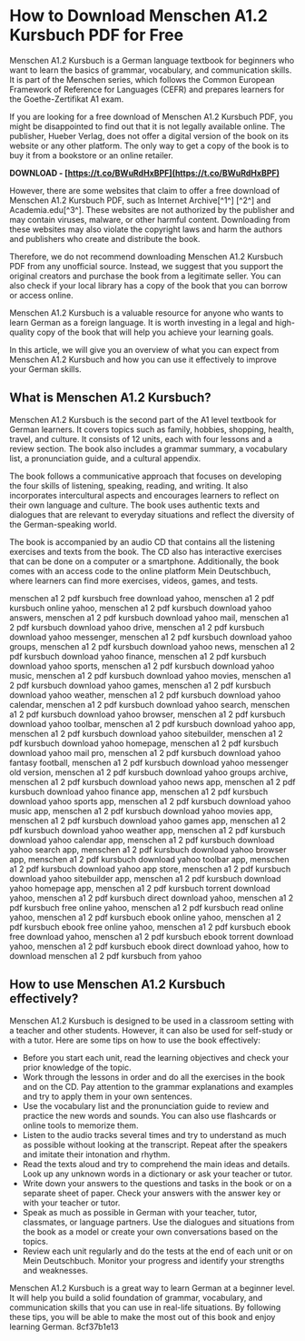 
 
# How to Download Menschen A1.2 Kursbuch PDF for Free
 
Menschen A1.2 Kursbuch is a German language textbook for beginners who want to learn the basics of grammar, vocabulary, and communication skills. It is part of the Menschen series, which follows the Common European Framework of Reference for Languages (CEFR) and prepares learners for the Goethe-Zertifikat A1 exam.
 
If you are looking for a free download of Menschen A1.2 Kursbuch PDF, you might be disappointed to find out that it is not legally available online. The publisher, Hueber Verlag, does not offer a digital version of the book on its website or any other platform. The only way to get a copy of the book is to buy it from a bookstore or an online retailer.
 
**DOWNLOAD - [https://t.co/BWuRdHxBPF](https://t.co/BWuRdHxBPF)**


 
However, there are some websites that claim to offer a free download of Menschen A1.2 Kursbuch PDF, such as Internet Archive[^1^] [^2^] and Academia.edu[^3^]. These websites are not authorized by the publisher and may contain viruses, malware, or other harmful content. Downloading from these websites may also violate the copyright laws and harm the authors and publishers who create and distribute the book.
 
Therefore, we do not recommend downloading Menschen A1.2 Kursbuch PDF from any unofficial source. Instead, we suggest that you support the original creators and purchase the book from a legitimate seller. You can also check if your local library has a copy of the book that you can borrow or access online.
 
Menschen A1.2 Kursbuch is a valuable resource for anyone who wants to learn German as a foreign language. It is worth investing in a legal and high-quality copy of the book that will help you achieve your learning goals.

In this article, we will give you an overview of what you can expect from Menschen A1.2 Kursbuch and how you can use it effectively to improve your German skills.
 
## What is Menschen A1.2 Kursbuch?
 
Menschen A1.2 Kursbuch is the second part of the A1 level textbook for German learners. It covers topics such as family, hobbies, shopping, health, travel, and culture. It consists of 12 units, each with four lessons and a review section. The book also includes a grammar summary, a vocabulary list, a pronunciation guide, and a cultural appendix.
 
The book follows a communicative approach that focuses on developing the four skills of listening, speaking, reading, and writing. It also incorporates intercultural aspects and encourages learners to reflect on their own language and culture. The book uses authentic texts and dialogues that are relevant to everyday situations and reflect the diversity of the German-speaking world.
 
The book is accompanied by an audio CD that contains all the listening exercises and texts from the book. The CD also has interactive exercises that can be done on a computer or a smartphone. Additionally, the book comes with an access code to the online platform Mein Deutschbuch, where learners can find more exercises, videos, games, and tests.
 
menschen a1 2 pdf kursbuch free download yahoo,  menschen a1 2 pdf kursbuch online yahoo,  menschen a1 2 pdf kursbuch download yahoo answers,  menschen a1 2 pdf kursbuch download yahoo mail,  menschen a1 2 pdf kursbuch download yahoo drive,  menschen a1 2 pdf kursbuch download yahoo messenger,  menschen a1 2 pdf kursbuch download yahoo groups,  menschen a1 2 pdf kursbuch download yahoo news,  menschen a1 2 pdf kursbuch download yahoo finance,  menschen a1 2 pdf kursbuch download yahoo sports,  menschen a1 2 pdf kursbuch download yahoo music,  menschen a1 2 pdf kursbuch download yahoo movies,  menschen a1 2 pdf kursbuch download yahoo games,  menschen a1 2 pdf kursbuch download yahoo weather,  menschen a1 2 pdf kursbuch download yahoo calendar,  menschen a1 2 pdf kursbuch download yahoo search,  menschen a1 2 pdf kursbuch download yahoo browser,  menschen a1 2 pdf kursbuch download yahoo toolbar,  menschen a1 2 pdf kursbuch download yahoo app,  menschen a1 2 pdf kursbuch download yahoo sitebuilder,  menschen a1 2 pdf kursbuch download yahoo homepage,  menschen a1 2 pdf kursbuch download yahoo mail pro,  menschen a1 2 pdf kursbuch download yahoo fantasy football,  menschen a1 2 pdf kursbuch download yahoo messenger old version,  menschen a1 2 pdf kursbuch download yahoo groups archive,  menschen a1 2 pdf kursbuch download yahoo news app,  menschen a1 2 pdf kursbuch download yahoo finance app,  menschen a1 2 pdf kursbuch download yahoo sports app,  menschen a1 2 pdf kursbuch download yahoo music app,  menschen a1 2 pdf kursbuch download yahoo movies app,  menschen a1 2 pdf kursbuch download yahoo games app,  menschen a1 2 pdf kursbuch download yahoo weather app,  menschen a1 2 pdf kursbuch download yahoo calendar app,  menschen a1 2 pdf kursbuch download yahoo search app,  menschen a1 2 pdf kursbuch download yahoo browser app,  menschen a1 2 pdf kursbuch download yahoo toolbar app,  menschen a1 2 pdf kursbuch download yahoo app store,  menschen a1 2 pdf kursbuch download yahoo sitebuilder app,  menschen a1 2 pdf kursbuch download yahoo homepage app,  menschen a1 2 pdf kursbuch torrent download yahoo,  menschen a1 2 pdf kursbuch direct download yahoo,  menschen a1 2 pdf kursbuch free online yahoo,  menschen a1 2 pdf kursbuch read online yahoo,  menschen a1 2 pdf kursbuch ebook online yahoo,  menschen a1 2 pdf kursbuch ebook free online yahoo,  menschen a1 2 pdf kursbuch ebook free download yahoo,  menschen a1 2 pdf kursbuch ebook torrent download yahoo,  menschen a1 2 pdf kursbuch ebook direct download yahoo,  how to download menschen a1 2 pdf kursbuch from yahoo
 
## How to use Menschen A1.2 Kursbuch effectively?
 
Menschen A1.2 Kursbuch is designed to be used in a classroom setting with a teacher and other students. However, it can also be used for self-study or with a tutor. Here are some tips on how to use the book effectively:
 
- Before you start each unit, read the learning objectives and check your prior knowledge of the topic.
- Work through the lessons in order and do all the exercises in the book and on the CD. Pay attention to the grammar explanations and examples and try to apply them in your own sentences.
- Use the vocabulary list and the pronunciation guide to review and practice the new words and sounds. You can also use flashcards or online tools to memorize them.
- Listen to the audio tracks several times and try to understand as much as possible without looking at the transcript. Repeat after the speakers and imitate their intonation and rhythm.
- Read the texts aloud and try to comprehend the main ideas and details. Look up any unknown words in a dictionary or ask your teacher or tutor.
- Write down your answers to the questions and tasks in the book or on a separate sheet of paper. Check your answers with the answer key or with your teacher or tutor.
- Speak as much as possible in German with your teacher, tutor, classmates, or language partners. Use the dialogues and situations from the book as a model or create your own conversations based on the topics.
- Review each unit regularly and do the tests at the end of each unit or on Mein Deutschbuch. Monitor your progress and identify your strengths and weaknesses.

Menschen A1.2 Kursbuch is a great way to learn German at a beginner level. It will help you build a solid foundation of grammar, vocabulary, and communication skills that you can use in real-life situations. By following these tips, you will be able to make the most out of this book and enjoy learning German.
 8cf37b1e13
 
